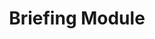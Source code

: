 ---
layout: default
title: Briefing Module
nav_order: 5
parent: Core Modules
grand_parent: Modules
---